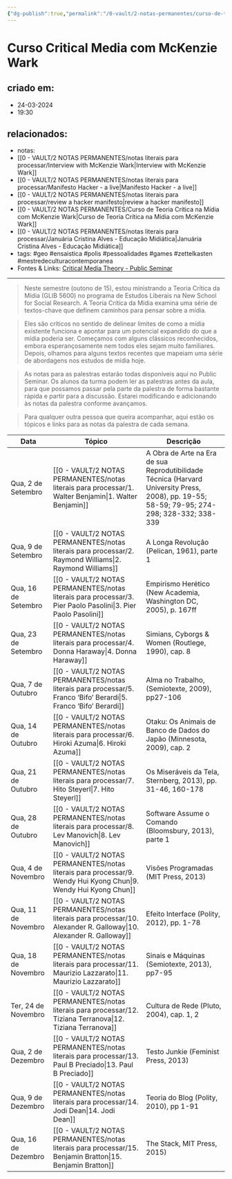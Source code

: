 ```yaml
---
{"dg-publish":true,"permalink":"/0-vault/2-notas-permanentes/curso-de-teoria-critica-na-midia-com-mc-kenzie-wark/","tags":["permanente","geo","ensaistica","polis","pessoalidades","games","zettelkasten","mestredeculturacontemporanea"],"dgHomeLink":true,"dgShowLocalGraph":true,"dgShowFileTree":true,"dgEnableSearch":true,"noteIcon":""}
---
```


# Curso Critical Media com McKenzie Wark

## criado em: 
- 24-03-2024
- 19:30
## relacionados:
- notas: 
- [[0 - VAULT/2 NOTAS PERMANENTES/notas literais para processar/Interview with McKenzie Wark\|Interview with McKenzie Wark]]
- [[0 - VAULT/2 NOTAS PERMANENTES/notas literais para processar/Manifesto Hacker - a live\|Manifesto Hacker - a live]]
- [[0 - VAULT/2 NOTAS PERMANENTES/notas literais para processar/review a hacker manifesto\|review a hacker manifesto]]
- [[0 - VAULT/2 NOTAS PERMANENTES/Curso de Teoria Crítica na Mídia com McKenzie Wark\|Curso de Teoria Crítica na Mídia com McKenzie Wark]]
- [[0 - VAULT/2 NOTAS PERMANENTES/notas literais para processar/Januária Cristina Alves - Educação Midiática\|Januária Cristina Alves - Educação Midiática]]
- tags: #geo #ensaistica #polis #pessoalidades #games #zettelkasten #mestredeculturacontemporanea 
- Fontes & Links: [Critical Media Theory - Public Seminar](https://publicseminar.org/2015/10/critical-media-theory/)

---

>Neste semestre (outono de 15), estou ministrando a Teoria Crítica da Mídia (GLIB 5600) no programa de Estudos Liberais na New School for Social Research. A Teoria Crítica da Mídia examina uma série de textos-chave que definem caminhos para pensar sobre a mídia.

>Eles são críticos no sentido de delinear limites de como a mídia existente funciona e apontar para um potencial expandido do que a mídia poderia ser. Começamos com alguns clássicos reconhecidos, embora esperançosamente nem todos eles sejam muito familiares. Depois, olhamos para alguns textos recentes que mapeiam uma série de abordagens nos estudos de mídia hoje.

>As notas para as palestras estarão todas disponíveis aqui no Public Seminar. Os alunos da turma podem ler as palestras antes da aula, para que possamos passar pela parte da palestra de forma bastante rápida e partir para a discussão. Estarei modificando e adicionando às notas da palestra conforme avançamos.

>Para qualquer outra pessoa que queira acompanhar, aqui estão os tópicos e links para as notas da palestra de cada semana.

| Data                | Tópico                                        | Descrição                                                                                                                                   |
| ------------------- | --------------------------------------------- | ------------------------------------------------------------------------------------------------------------------------------------------- |
| Qua, 2 de Setembro  | [[0 - VAULT/2 NOTAS PERMANENTES/notas literais para processar/1. Walter Benjamin\|1. Walter Benjamin]]                        | A Obra de Arte na Era de sua Reprodutibilidade Técnica (Harvard University Press, 2008), pp. 19-55; 58-59; 79-95; 274-298; 328-332; 338-339 |
| Qua, 9 de Setembro  | [[0 - VAULT/2 NOTAS PERMANENTES/notas literais para processar/2. Raymond Williams\|2. Raymond Williams]]                       | A Longa Revolução (Pelican, 1961), parte 1                                                                                                  |
| Qua, 16 de Setembro | [[0 - VAULT/2 NOTAS PERMANENTES/notas literais para processar/3. Pier Paolo Pasolini\|3. Pier Paolo Pasolini]]                    | Empirismo Herético (New Academia, Washington DC, 2005), p. 167ff                                                                            |
| Qua, 23 de Setembro | [[0 - VAULT/2 NOTAS PERMANENTES/notas literais para processar/4. Donna Haraway\|4. Donna Haraway]]                          | Simians, Cyborgs & Women (Routlege, 1990), cap. 8                                                                                           |
| Qua, 7 de Outubro   | [[0 - VAULT/2 NOTAS PERMANENTES/notas literais para processar/5. Franco ‘Bifo’ Berardi\|5. Franco ‘Bifo’ Berardi]]                  | Alma no Trabalho, (Semiotexte, 2009), pp27-106                                                                                              |
| Qua, 14 de Outubro  | [[0 - VAULT/2 NOTAS PERMANENTES/notas literais para processar/6. Hiroki Azuma\|6. Hiroki Azuma]]                           | Otaku: Os Animais de Banco de Dados do Japão (Minnesota, 2009), cap. 2                                                                      |
| Qua, 21 de Outubro  | [[0 - VAULT/2 NOTAS PERMANENTES/notas literais para processar/7. Hito Steyerl\|7. Hito Steyerl]]                           | Os Miseráveis da Tela, Sternberg, 2013), pp. 31-46, 160-178                                                                                 |
| Qua, 28 de Outubro  | [[0 - VAULT/2 NOTAS PERMANENTES/notas literais para processar/8. Lev Manovich\|8. Lev Manovich]]                           | Software Assume o Comando (Bloomsbury, 2013), parte 1                                                                                       |
| Qua, 4 de Novembro  | [[0 - VAULT/2 NOTAS PERMANENTES/notas literais para processar/9. Wendy Hui Kyong Chun\|9. Wendy Hui Kyong Chun]]                   | Visões Programadas (MIT Press, 2013)                                                                                                        |
| Qua, 11 de Novembro | [[0 - VAULT/2 NOTAS PERMANENTES/notas literais para processar/10. Alexander R. Galloway\|10. Alexander R. Galloway]]                 | Efeito Interface (Polity, 2012), pp. 1-78                                                                                                   |
| Qua, 18 de Novembro | [[0 - VAULT/2 NOTAS PERMANENTES/notas literais para processar/11. Maurizio Lazzarato\|11. Maurizio Lazzarato]]                    | Sinais e Máquinas (Semiotexte, 2013), pp7-95                                                                                                |
| Ter, 24 de Novembro | [[0 - VAULT/2 NOTAS PERMANENTES/notas literais para processar/12. Tiziana Terranova\|12. Tiziana Terranova]]                     | Cultura de Rede (Pluto, 2004), cap. 1, 2                                                                                                    |
| Qua, 2 de Dezembro  | [[0 - VAULT/2 NOTAS PERMANENTES/notas literais para processar/13. Paul B Preciado\|13. Paul B Preciado]] | Testo Junkie (Feminist Press, 2013)                                                                                                         |
| Qua, 9 de Dezembro  | [[0 - VAULT/2 NOTAS PERMANENTES/notas literais para processar/14. Jodi Dean\|14. Jodi Dean]]                             | Teoria do Blog (Polity, 2010), pp 1-91                                                                                                      |
| Qua, 16 de Dezembro | [[0 - VAULT/2 NOTAS PERMANENTES/notas literais para processar/15. Benjamin Bratton\|15. Benjamin Bratton]]                      | The Stack, MIT Press, 2015)                                                                                                                 |

